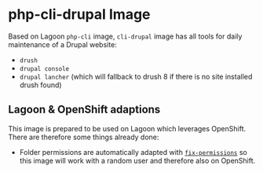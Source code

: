 # php-cli-drupal Image

Based on Lagoon `php-cli` image, `cli-drupal` image has all tools for daily maintenance of a Drupal website:  
- `drush`
- `drupal console`
- `drupal lancher` (which will fallback to drush 8 if there is no site installed drush found)

## Lagoon & OpenShift adaptions

This image is prepared to be used on Lagoon which leverages OpenShift. There are therefore some things already done:

- Folder permissions are automatically adapted with [`fix-permissions`](https://github.com/sclorg/s2i-base-container/blob/master/core/root/usr/bin/fix-permissions) so this image will work with a random user and therefore also on OpenShift.